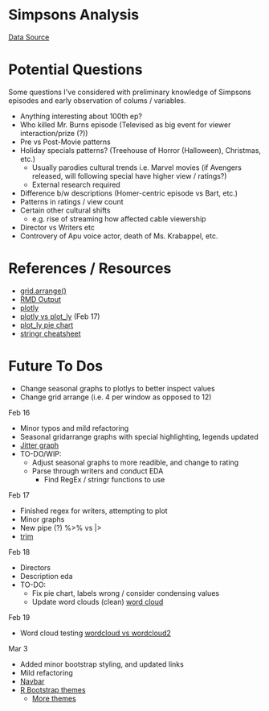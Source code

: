 # Simpsons Analysis
[Data Source](https://www.kaggle.com/datasets/jonbown/simpsons-episodes-2016?resource=download)

# Potential Questions
Some questions I've considered with preliminary knowledge of Simpsons episodes and early observation of colums / variables.

- Anything interesting about 100th ep?
- Who killed Mr. Burns episode (Televised as big event for viewer interaction/prize (?))
- Pre vs Post-Movie patterns
- Holiday specials patterns? (Treehouse of Horror (Halloween), Christmas, etc.)
    - Usually parodies cultural trends i.e. Marvel movies (if Avengers released, will following special have higher view / ratings?)
    - External research required
- Difference b/w descriptions (Homer-centric episode vs Bart, etc.)
- Patterns in ratings / view count
- Certain other cultural shifts 
  - e.g. rise of streaming how affected cable viewership
- Director vs Writers etc
- Controvery of Apu voice actor, death of Ms. Krabappel, etc.


# References / Resources
- [grid.arrange()](https://stackoverflow.com/questions/10706753/how-do-i-arrange-a-variable-list-of-plots-using-grid-arrange)
- [RMD Output](https://stackoverflow.com/questions/37755037/how-to-add-code-folding-to-output-chunks-in-rmarkdown-html-documents)
- [plotly](https://plotly.com/ggplot2/text-and-annotations/)
- [plotly vs plot_ly](https://jtr13.github.io/spring19/community_contribution_group17.html) (Feb 17)
- [plot_ly pie chart](https://plotly.com/r/pie-charts/)
- [stringr cheatsheet](https://github.com/rstudio/cheatsheets/blob/main/strings.pdf)

# Future To Dos
- Change seasonal graphs to plotlys to better inspect values
- Change grid arrange (i.e. 4 per window as opposed to 12)


Feb 16
- Minor typos and mild refactoring
- Seasonal gridarrange graphs with special highlighting, legends updated
- [Jitter graph](https://cmdlinetips.com/2018/04/how-to-make-boxplot-in-r-with-ggplot2/)
- TO-DO/WIP:
  - Adjust seasonal graphs to more readible, and change to rating
  - Parse through writers and conduct EDA
    - Find RegEx / stringr functions to use

Feb 17
- Finished regex for writers, attempting to plot
- Minor graphs
- New pipe (?) %>% vs |>
- [trim](https://stackoverflow.com/questions/25900486/how-to-remove-leading-white-space)

Feb 18
- Directors
- Description eda
- TO-DO:
  - Fix pie chart, labels wrong / consider condensing values
  - Update word clouds (clean)
[word cloud](https://www.r-bloggers.com/2021/05/sentiment-analysis-in-r-3/)

Feb 19
- Word cloud testing
[wordcloud vs wordcloud2](https://r-graph-gallery.com/wordcloud.html)

Mar 3
- Added minor bootstrap styling, and updated links
- Mild refactoring
- [Navbar](https://stackoverflow.com/questions/64934052/rmarkdown-bootstrap-navbar)
- [R Bootstrap themes](https://cran.r-project.org/web/packages/knitrBootstrap/readme/README.html)
  - [More themes](https://johtela.github.io/LiterateCS/FrontMatter.html)